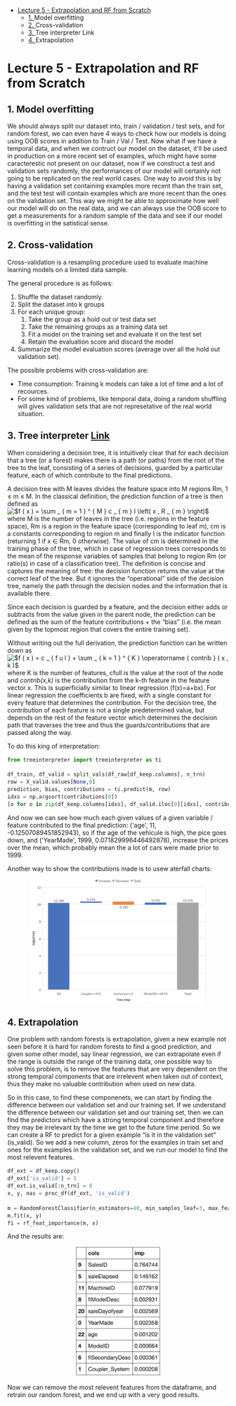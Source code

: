 <!-- vscode-markdown-toc -->
- [Lecture 5 - Extrapolation and RF from Scratch](#Lecture-5---Extrapolation-and-RF-from-Scratch)
  - [1. <a name='Modeloverfitting'></a>Model overfitting](#1-a-nameModeloverfittingaModel-overfitting)
  - [2. <a name='Cross-validation'></a>Cross-validation](#2-a-nameCross-validationaCross-validation)
  - [3. <a name='TreeinterpreterLinkhttp:blog.datadive.netinterpreting-random-forests'></a>Tree interpreter Link](#3-a-nameTreeinterpreterLinkhttpblogdatadivenetinterpreting-random-forestsaTree-interpreter-Link)
  - [4. <a name='Extrapolation'></a>Extrapolation](#4-a-nameExtrapolationaExtrapolation)

<!-- vscode-markdown-toc-config
	numbering=true
	autoSave=true
	/vscode-markdown-toc-config -->
<!-- /vscode-markdown-toc -->
# Lecture 5 - Extrapolation and RF from Scratch

##  1. <a name='Modeloverfitting'></a>Model overfitting

We should always split our dataset into, train / validation / test sets, and for random forest, we can even have 4 ways to check how our models is doing using OOB scores in addition to Train / Val / Test. Now what if we have a temporal data, and when we contruct our model on the dataset, it'll be used in production on a more recent set of examples, which might have some caracterestic not present on our dataset, now if we construct a test and validation sets randomly, the performances of our model will certainly not going to be replicated on the real world cases. One way to avoid this is by having a validation set containing examples more recent than the train set, and the test test will contain examples which are more recent than the ones on the validation set. This way we might be able to approximate how well our model will do on the real data, and we can always use the OOB score to get a measurements for a random sample of the data and see if our model is overfitting in the satistical sense.

##  2. <a name='Cross-validation'></a>Cross-validation

Cross-validation is a resampling procedure used to evaluate machine learning models on a limited data sample.

The general procedure is as follows:

1. Shuffle the dataset randomly.
2. Split the dataset into k groups
3. For each unique group:
    1. Take the group as a hold out or test data set
    2. Take the remaining groups as a training data set
    3. Fit a model on the training set and evaluate it on the test set
    4. Retain the evaluation score and discard the model
4. Summarize the model evaluation scores (average over all the hold out validation set).

The possible problems with cross-validation are:

* Time consumption: Training k models can take a lot of time and a lot of recources.
* For some kind of problems, like temporal data, doing a random shuffling will gives validation sets that are not represetative of the real world situation.

##  3. <a name='TreeinterpreterLinkhttp:blog.datadive.netinterpreting-random-forests'></a>Tree interpreter [Link](http://blog.datadive.net/interpreting-random-forests/)

When considering a decision tree, it is intuitively clear that for each decision that a tree (or a forest) makes there is a path (or paths) from the root of the tree to the leaf, consisting of a series of decisions, guarded by a particular feature, each of which contribute to the final predictions.

A decision tree with M leaves divides the feature space into M regions Rm, 1 ≤ m ≤ M. In the classical definition, the prediction function of a tree is then defined as <img src="https://latex.codecogs.com/gif.latex?$f&space;(&space;x&space;)&space;=&space;\sum&space;_&space;{&space;m&space;=&space;1&space;}&space;^&space;{&space;M&space;}&space;c&space;_&space;{&space;m&space;}&space;I&space;\left(&space;x&space;,&space;R&space;_&space;{&space;m&space;}&space;\right)$" title="$f ( x ) = \sum _ { m = 1 } ^ { M } c _ { m } I \left( x , R _ { m } \right)$" /> where M is the number of leaves in the tree (i.e. regions in the feature space), Rm is a region in the feature space (corresponding to leaf m), cm is a constants corresponding to region m and finally I is the indicator function (returning 1 if x ∈ Rm, 0 otherwise). The value of cm is determined in the training phase of the tree, which in case of regression trees corresponds to the mean of the response variables of samples that belong to region Rm (or ratio(s) in case of a classification tree). The definition is concise and captures the meaning of tree: the decision function returns the value at the correct leaf of the tree. But it ignores the “operational” side of the decision tree, namely the path through the decision nodes and the information that is available there.

Since each decision is guarded by a feature, and the decision either adds or subtracts from the value given in the parent node, the prediction can be defined as the sum of the feature contributions + the “bias” (i.e. the mean given by the topmost region that covers the entire training set).

Without writing out the full derivation, the prediction function can be written down as <img src="https://latex.codecogs.com/gif.latex?$f&space;(&space;x&space;)&space;=&space;c&space;_&space;{&space;f&space;u&space;l&space;}&space;&plus;&space;\sum&space;_&space;{&space;k&space;=&space;1&space;}&space;^&space;{&space;K&space;}&space;\operatorname&space;{&space;contrib&space;}&space;(&space;x&space;,&space;k&space;)$" title="$f ( x ) = c _ { f u l } + \sum _ { k = 1 } ^ { K } \operatorname { contrib } ( x , k )$" /> where K is the number of features, cfull is the value at the root of the node and *contrib(x,k)* is the contribution from the k-th feature in the feature vector x. This is superficially similar to linear regression (f(x)=a+bx). For linear regression the coefficients b are fixed, with a single constant for every feature that determines the contribution. For the decision tree, the contribution of each feature is not a single predetermined value, but depends on the rest of the feature vector which determines the decision path that traverses the tree and thus the guards/contributions that are passed along the way.

To do this king of interpretation:

```python
from treeinterpreter import treeinterpreter as ti

df_train, df_valid = split_vals(df_raw[df_keep.columns], n_trn)
row = X_valid.values[None,0]
prediction, bias, contributions = ti.predict(m, row)
idxs = np.argsort(contributions[0])
[o for o in zip(df_keep.columns[idxs], df_valid.iloc[0][idxs], contributions[0][idxs])]
```

And now we can see how much each given values of a given variable / feature contributed to the final prediction: ('age', 11, -0.12507089451852943), so if the age of the vehicule is high, the pice goes down, and ('YearMade', 1999, 0.071829996446492878), increase the prices over the mean, which probably mean the a lot of cars were made prior to 1999.

Another way to show the contributions made is to usew aterfall charts:

<p align="center"> <img src="../figures/tree_interpretation.png" width="400"> </p>

##  4. <a name='Extrapolation'></a>Extrapolation

One problem with random forests is extrapolation, given a new example not seen before it is hard for random forests to find a good prediction, and given some other model, say linear regression, we can extrapolate even if the range is outside the range of the training data, one possible way to solve this problem, is to remove the features that are very dependent on the strong temporal components that are irrelevent when taken out of context, thus they make no valuable contribution when used on new data.

So in this case, to find these componenets, we can start by finding the difference between our validation set and our training set. If we understand the difference between our validation set and our training set, then we can find the predictors which have a strong temporal component and therefore they may be irrelevant by the time we get to the future time period. So we can create a RF to predict for a given example “is it in the validation set” (is_valid). So we add a new column, zeros for the examples in train set and ones for the examples in the validation set, and we run our model to find the most relevent features.

```python
df_ext = df_keep.copy()
df_ext['is_valid'] = 1
df_ext.is_valid[:n_trn] = 0
x, y, nas = proc_df(df_ext, 'is_valid')

m = RandomForestClassifier(n_estimators=40, min_samples_leaf=3, max_features=0.5, n_jobs=-1, oob_score=True)
m.fit(x, y)
fi = rf_feat_importance(m, x)
```

And the results are:

<p align="center"> <img src="../figures/feature_importance_extrapolation.png" width="200"> </p>

Now we can remove the most relevent features from the dataframe, and retrain our random forest, and we end up with a very good results.
